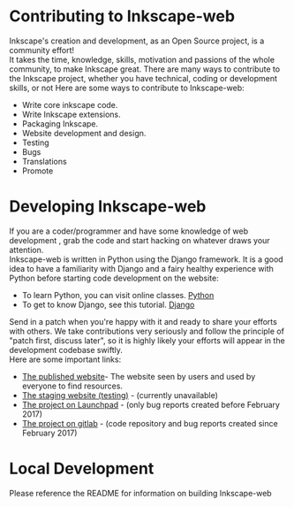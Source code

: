 Contributing to Inkscape-web
===========================

Inkscape's creation and development, as an Open Source project, is a community effort! <br>
It takes the time, knowledge, skills, motivation and passions of the whole community, to make Inkscape great. 
There are many ways to contribute to the Inkscape project, whether you have technical, coding or development skills, or not
Here are some ways to contribute to Inkscape-web:

* Write core inkscape code.
* Write Inkscape extensions.
* Packaging Inkscape.
* Website development and design.
* Testing
* Bugs
* Translations
* Promote

Developing Inkscape-web
======================
If you are a coder/programmer and have some knowledge of web development , grab the code and start hacking on whatever draws your attention.  
Inkscape-web is written in Python using the Django framework. It is a good idea to have a familiarity with Django and a fairy healthy experience with Python before starting code development on the website:
* To learn Python, you can visit online classes. [Python](http://www.codecademy.com/en/tracks/python)
* To get to know Django, see this tutorial. [Django](http://tutorial.djangogirls.org/)

Send in a patch when you're happy with it and ready to share your efforts with others. 
We take contributions very seriously and follow the principle of "patch first, discuss later", so it is highly likely your efforts will appear in the development codebase swiftly.  
Here are some important links: 

* [The published website](https://inkscape.org/)- The website seen by users and used by everyone to find resources.
* [The staging website (testing)](http://staging.inkscape.org/) - (currently unavailable)
* [The project on Launchpad](https://launchpad.net/inkscape-web/bugs) - (only bug reports created before February 2017)
* [The project on gitlab](https://inkscape.org/develop/debugging/) - (code repository and bug reports created since February 2017)

Local Development
================
Please reference the README for information on building Inkscape-web